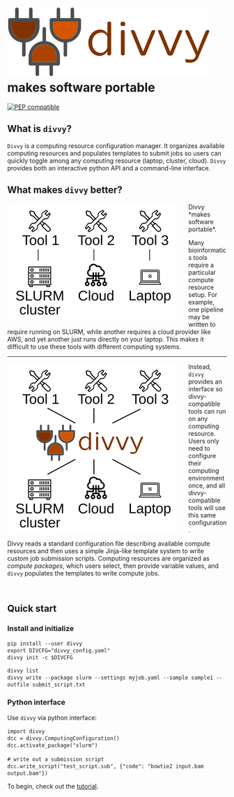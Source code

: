 # <img src="img/divvy_logo.svg" class="img-header"> makes software portable

[![PEP compatible](http://pepkit.github.io/img/PEP-compatible-green.svg)](http://pepkit.github.io)

## What is `divvy`?

`Divvy` is a computing resource configuration manager. It organizes available computing resources and populates templates to submit jobs so users can quickly toggle among any computing resource (laptop, cluster, cloud). `Divvy` provides both an interactive python API and a command-line interface.


## What makes `divvy` better?

<img src="img/nodivvy.svg" style="float:left; padding-left: 5px; padding-right: 25px">
Divvy *makes software portable*.

Many bioinformatics tools require a particular compute resource setup. For example, one pipeline may be written to require running on SLURM, while another requires a cloud provider like AWS, and yet another just runs directly on your laptop. This makes it difficult to use these tools with different computing systems.

<hr>

<img src="img/divvy-connect.svg" style="float:left; padding-left: 5px; padding-right: 25px">

Instead, `divvy` provides an interface so divvy-compatible tools can run on any computing resource. Users only need to configure their computing environment once, and all divvy-compatible tools will use this same configuration.

Divvy reads a standard configuration file describing available compute resources and then uses a simple Jinja-like template system to write custom job submission scripts. Computing resources are organized as *compute packages*, which users select, then provide variable values, and `divvy` populates the templates to write compute jobs. 

<br clear="all"/>

## Quick start

### Install and initialize


```{console}
pip install --user divvy
export DIVCFG="divvy_config.yaml"
divvy init -c $DIVCFG
```

```{console}
divvy list
divvy write --package slurm --settings myjob.yaml --sample sample1 --outfile submit_script.txt
```

### Python interface

Use `divvy` via python interface:

```{python}
import divvy
dcc = divvy.ComputingConfiguration()
dcc.activate_package("slurm")

# write out a submission script
dcc.write_script("test_script.sub", {"code": "bowtie2 input.bam output.bam"})
```

To begin, check out the [tutorial](tutorial).
